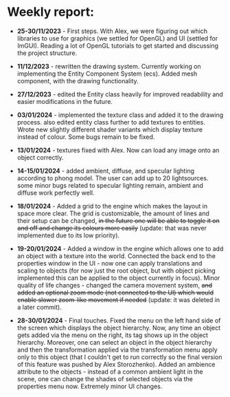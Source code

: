 # Weekly report:
* **25-30/11/2023** - First steps. With Alex, we were figuring out which libraries to use for graphics (we settled for OpenGL) and UI (settled for ImGUI). Reading a lot of OpenGL tutorials to get started and discussing the project structure.

* **11/12/2023** - rewritten the drawing system. Currently working on implementing the Entity Component System (ecs). Added mesh component, with the drawing functionality.

* **27/12/2023** - edited the Entity class heavily for improved readability and easier modifications in the future.

* **03/01/2024** - implemented the texture class and added it to the drawing process. also edited entity class further to add textures to entities. Wrote new slightly different shader variants which display texture instead of colour. Some bugs remain to be fixed.

* **13/01/2024** - textures fixed with Alex. Now can load any image onto an object correctly.

* **14-15/01/2024** - added ambient, diffuse, and specular lighting according to phong model. The user can add up to 20 lightsources. some minor bugs related to specular lighting remain, ambient and diffuse work perfectly well.

* **18/01/2024** - Added a grid to the engine which makes the layout in space more clear. The grid is customizable, the amount of lines and their setup can be changed, ~~in the future one will be able to toggle it on and off and change its colours more easily~~ (update: that was never implemented due to its low priority).

* **19-20/01/2024** - Added a window in the engine which allows one to add an object with a texture into the world. Connected the back end to the properties window in the UI - now one can apply translations and scaling to objects (for now just the root object, but with object picking implemented this can be applied to the object currently in focus). Minor quality of life changes - changed the camera movement system, ~~and added an optional zoom mode (not connected to the UI) which would enable slower zoom-like movement if needed~~ (update: it was deleted in a later commit).

* **28-30/01/2024** - Final touches. Fixed the menu on the left hand side of the screen which displays the object hierarchy. Now, any time an object gets added via the menu on the right, its tag shows up in the object hierarchy. Moreover, one can select an object in the object hierarchy and then the transformation applied via the transformation menu apply only to this object (that I couldn't get to run correctly so the final version of this feature was pushed by Alex Storozhenko). Added an ambience attribute to the objects - instead of a common ambient light in the scene, one can change the shades of selected objects via the properties menu now. Extremely minor UI changes.

